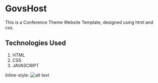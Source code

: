 # GovsHost
This is a Conference Theme Website Template, designed using html and css. 

## Technologies Used
1. HTML
2. CSS
3. JAVASCRIPT

Inline-style: 
![alt text](https://github.com/AlekhyaChitimireddy/GovsHost/raw/master/src/common/landing.png)


